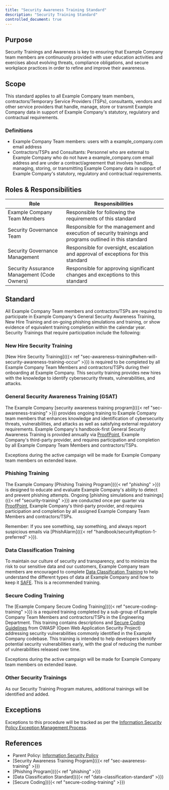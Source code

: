 ```yaml
---
title: "Security Awareness Training Standard"
description: "Security Training Standard"
controlled_document: true
---
```


## Purpose

Security Trainings and Awareness is key to ensuring that Example Company team members are continuously provided with user education activities and exercises about evolving threats, compliance obligations, and secure workplace practices in order to refine and improve their awareness.

## Scope

This standard applies to all Example Company team members, contractors/Temporary Service Providers (TSPs), consultants, vendors and other service providers that handle, manage, store or transmit Example Company data in support of Example Company's statutory, regulatory and contractual requirements.

### Definitions

- Example Company Team members: users with a example_company.com email address
- Contractors/TSPs and Consultants: Personnel who are external to Example Company who do not have a example_company.com email address and are under a contract/agreement that involves handling, managing, storing, or transmitting Example Company data in support of Example Company's statutory, regulatory and contractual requirements.

## Roles & Responsibilities

| Role | Responsibilities |
|------|----------|
| Example Company Team Members | Responsible for following the requirements of this standard |
| Security Governance Team | Responsible for the management and execution of security trainings and programs outlined in this standard |
| Security Governance Management | Responsible for oversight, escalation and approval of exceptions for this standard |
| Security Assurance Management (Code Owners) | Responsible for approving significant changes and exceptions to this standard |

## Standard

All Example Company Team members and contractors/TSPs are required to participate in Example Company's General Security Awareness Training, New Hire Training and on-going phishing simulations and training, or show evidence of equivalent training completion within the calendar year.  Security Trainings that require participation include the following:

### New Hire Security Training

[New Hire Security Training]({{< ref "sec-awareness-training#when-will-security-awareness-training-occur" >}}) is required to be completed by all Example Company Team Members and contractors/TSPs during their onboarding at Example Company. This security training provides new hires with the knowledge to identify cybersecurity threats, vulnerabilities, and attacks.

### General Security Awareness Training (GSAT)

The Example Company [security awareness training program]({{< ref "sec-awareness-training" >}}) provides ongoing training to Example Company team members that enhances knowledge and identification of cybersecurity threats, vulnerabilities, and attacks as well as satisfying external regulatory requirements. Example Company's handbook-first General Security Awareness Training is provided annually via [ProofPoint](https://example_company.ws01-securityeducation.com/), Example Company's third-party provider, and requires participation and completion by all Example Company Team Members and contractors/TSPs.

Exceptions during the active campaign will be made for Example Company team members on extended leave.

### Phishing Training

The Example Company [Phishing Training Program]({{< ref "phishing" >}}) is designed to educate and evaluate Example Company's ability to detect and prevent phishing attempts.  Ongoing [phishing simulations and trainings]({{< ref "security-training" >}}) are conducted once per quarter via [ProofPoint](https://example_company.ws01-securityeducation.com/), Example Company's third-party provider, and requires participation and completion by all assigned Example Company Team Members and contractors/TSPs.

Remember: If you see something, say something, and always report suspicious emails via [PhishAlarm]({{< ref "handbook/security#option-1-preferred" >}}).

### Data Classification Training

To maintain our culture of security and transparency, and to minimize the risk to our sensitive data and our customers, Example Company team members are encouraged to complete [Data Classification Training](https://levelup.example_company.com/access/saml/login/internal-team-members?returnTo=https://levelup.example_company.com/learn/course/example_company-data-classification-training) to help understand the different types of data at Example Company and how to keep it [SAFE](/handbook/legal/safe-framework/). This is a recommended training.

### Secure Coding Training

The [Example Company Secure Coding Training]({{< ref "secure-coding-training" >}}) is a required training completed by a sub-group of Example Company Team Members and contractors/TSPs in the Engineering Department.  This training contains descriptions and [Secure Coding Guidelines](https://docs.example_company.com/ee/development/secure_coding_guidelines.html) from OWASP (Open Web Application Security Project) addressing security vulnerabilities commonly identified in the Example Company codebase. This training is intended to help developers identify potential security vulnerabilities early, with the goal of reducing the number of vulnerabilities released over time.

Exceptions during the active campaign will be made for Example Company team members on extended leave.

### Other Security Trainings

As our Security Training Program matures, additional trainings will be identified and added.

## Exceptions

Exceptions to this procedure will be tracked as per the [Information Security Policy Exception Management Process](/handbook/security/controlled-document-procedure/#exceptions).

## References

- Parent Policy: [Information Security Policy](/handbook/security)
- [Security Awareness Training Program]({{< ref "sec-awareness-training" >}})
- [Phishing Program]({{< ref "phishing" >}})
- [Data Classification Standard]({{< ref "data-classification-standard" >}})
- [Secure Coding]({{< ref "secure-coding-training" >}})
